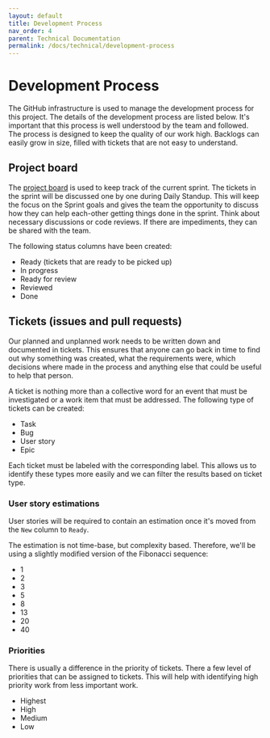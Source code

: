 ```yaml
---
layout: default
title: Development Process
nav_order: 4
parent: Technical Documentation
permalink: /docs/technical/development-process
---
```


# Development Process

The GitHub infrastructure is used to manage the development process for this project. The details of the development
process are listed below. It's important that this process is well understood by the team and followed. The process is
designed to keep the quality of our work high. Backlogs can easily grow in size, filled with tickets that are not easy
to understand.

## Project board

The [project board](https://github.com/orgs/fhict-skilltree/projects/1) is used to keep track of the current sprint. The
tickets in the sprint will be discussed one by one during Daily Standup. This will keep the focus on the Sprint goals
and gives the team the opportunity to discuss how they can help each-other getting things done in the sprint. Think
about necessary discussions or code reviews. If there are impediments, they can be shared with the team.

The following status columns have been created:

* Ready (tickets that are ready to be picked up)
* In progress
* Ready for review
* Reviewed
* Done

## Tickets (issues and pull requests)

Our planned and unplanned work needs to be written down and documented in tickets. This ensures that anyone can go back
in time to find out why something was created, what the requirements were, which decisions where made in the process and
anything else that could be useful to help that person.

A ticket is nothing more than a collective word for an event that must be investigated or a work item that must be
addressed. The following type of tickets can be created:

* Task
* Bug
* User story
* Epic

Each ticket must be labeled with the corresponding label. This allows us to identify these types more easily and we can
filter the results based on ticket type.

### User story estimations

User stories will be required to contain an estimation once it's moved from the `New` column to `Ready`.

The estimation is not time-base, but complexity based. Therefore, we'll be using a slightly modified version of the
Fibonacci sequence:

* 1
* 2
* 3
* 5
* 8
* 13
* 20
* 40

### Priorities

There is usually a difference in the priority of tickets. There a few level of priorities that can be assigned to
tickets. This will help with identifying high priority work from less important work.

* Highest
* High
* Medium
* Low
